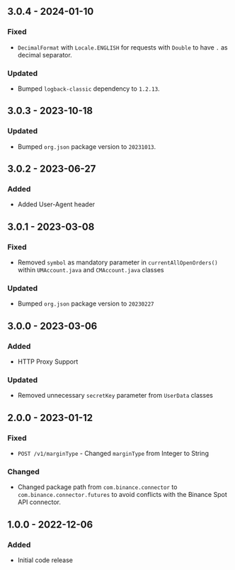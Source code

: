 ## 3.0.4 - 2024-01-10

### Fixed
- `DecimalFormat` with `Locale.ENGLISH` for requests with `Double` to have `.` as decimal separator.

### Updated
- Bumped `logback-classic` dependency to `1.2.13`.

## 3.0.3 - 2023-10-18

### Updated
- Bumped `org.json` package version to `20231013`.

## 3.0.2 - 2023-06-27

### Added
- Added User-Agent header

## 3.0.1 - 2023-03-08

### Fixed
- Removed `symbol` as mandatory parameter in `currentAllOpenOrders()` within `UMAccount.java` and `CMAccount.java` classes

### Updated
- Bumped `org.json` package version to `20230227`

## 3.0.0 - 2023-03-06

### Added
- HTTP Proxy Support

### Updated
- Removed unnecessary `secretKey` parameter from `UserData` classes

## 2.0.0 - 2023-01-12

### Fixed
- `POST /v1/marginType` - Changed `marginType` from Integer to String

### Changed
- Changed package path from `com.binance.connector` to `com.binance.connector.futures` to avoid conflicts with the Binance Spot API connector.

## 1.0.0 - 2022-12-06

### Added
- Initial code release
